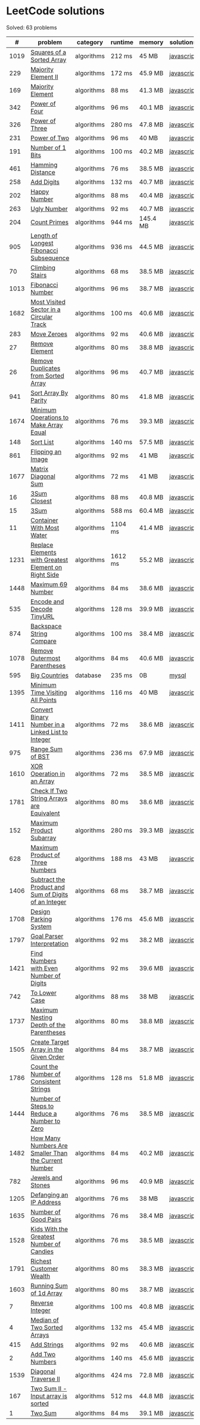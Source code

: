 # LeetCode solutions

<!--__GENERATED_START__-->


Solved: 63 problems

| #    | problem                                                                                                                                     | category   | runtime | memory   | solutions                                                                                     |
| ---- | ------------------------------------------------------------------------------------------------------------------------------------------- | ---------- | ------- | -------- | --------------------------------------------------------------------------------------------- |
| 1019 | [Squares of a Sorted Array](https://leetcode.com/problems/squares-of-a-sorted-array/)                                                       | algorithms | 212 ms  | 45 MB    | [javascript](solutions/1019.squares-of-a-sorted-array/solution.js)                            |
| 229  | [Majority Element II](https://leetcode.com/problems/majority-element-ii/)                                                                   | algorithms | 172 ms  | 45.9 MB  | [javascript](solutions/229.majority-element-ii/solution.js)                                   |
| 169  | [Majority Element](https://leetcode.com/problems/majority-element/)                                                                         | algorithms | 88 ms   | 41.3 MB  | [javascript](solutions/169.majority-element/solution.js)                                      |
| 342  | [Power of Four](https://leetcode.com/problems/power-of-four/)                                                                               | algorithms | 96 ms   | 40.1 MB  | [javascript](solutions/342.power-of-four/solution.js)                                         |
| 326  | [Power of Three](https://leetcode.com/problems/power-of-three/)                                                                             | algorithms | 280 ms  | 47.8 MB  | [javascript](solutions/326.power-of-three/solution.js)                                        |
| 231  | [Power of Two](https://leetcode.com/problems/power-of-two/)                                                                                 | algorithms | 96 ms   | 40 MB    | [javascript](solutions/231.power-of-two/solution.js)                                          |
| 191  | [Number of 1 Bits](https://leetcode.com/problems/number-of-1-bits/)                                                                         | algorithms | 100 ms  | 40.2 MB  | [javascript](solutions/191.number-of-1-bits/solution.js)                                      |
| 461  | [Hamming Distance](https://leetcode.com/problems/hamming-distance/)                                                                         | algorithms | 76 ms   | 38.5 MB  | [javascript](solutions/461.hamming-distance/solution.js)                                      |
| 258  | [Add Digits](https://leetcode.com/problems/add-digits/)                                                                                     | algorithms | 132 ms  | 40.7 MB  | [javascript](solutions/258.add-digits/solution.js)                                            |
| 202  | [Happy Number](https://leetcode.com/problems/happy-number/)                                                                                 | algorithms | 88 ms   | 40.4 MB  | [javascript](solutions/202.happy-number/solution.js)                                          |
| 263  | [Ugly Number](https://leetcode.com/problems/ugly-number/)                                                                                   | algorithms | 92 ms   | 40.7 MB  | [javascript](solutions/263.ugly-number/solution.js)                                           |
| 204  | [Count Primes](https://leetcode.com/problems/count-primes/)                                                                                 | algorithms | 944 ms  | 145.4 MB | [javascript](solutions/204.count-primes/solution.js)                                          |
| 905  | [Length of Longest Fibonacci Subsequence](https://leetcode.com/problems/length-of-longest-fibonacci-subsequence/)                           | algorithms | 936 ms  | 44.5 MB  | [javascript](solutions/905.length-of-longest-fibonacci-subsequence/solution.js)               |
| 70   | [Climbing Stairs](https://leetcode.com/problems/climbing-stairs/)                                                                           | algorithms | 68 ms   | 38.5 MB  | [javascript](solutions/70.climbing-stairs/solution.js)                                        |
| 1013 | [Fibonacci Number](https://leetcode.com/problems/fibonacci-number/)                                                                         | algorithms | 96 ms   | 38.7 MB  | [javascript](solutions/1013.fibonacci-number/solution.js)                                     |
| 1682 | [Most Visited Sector in a Circular Track](https://leetcode.com/problems/most-visited-sector-in-a-circular-track/)                           | algorithms | 100 ms  | 40.6 MB  | [javascript](solutions/1682.most-visited-sector-in-a-circular-track/solution.js)              |
| 283  | [Move Zeroes](https://leetcode.com/problems/move-zeroes/)                                                                                   | algorithms | 92 ms   | 40.6 MB  | [javascript](solutions/283.move-zeroes/solution.js)                                           |
| 27   | [Remove Element](https://leetcode.com/problems/remove-element/)                                                                             | algorithms | 80 ms   | 38.8 MB  | [javascript](solutions/27.remove-element/solution.js)                                         |
| 26   | [Remove Duplicates from Sorted Array](https://leetcode.com/problems/remove-duplicates-from-sorted-array/)                                   | algorithms | 96 ms   | 40.7 MB  | [javascript](solutions/26.remove-duplicates-from-sorted-array/solution.js)                    |
| 941  | [Sort Array By Parity](https://leetcode.com/problems/sort-array-by-parity/)                                                                 | algorithms | 80 ms   | 41.8 MB  | [javascript](solutions/941.sort-array-by-parity/solution.js)                                  |
| 1674 | [Minimum Operations to Make Array Equal](https://leetcode.com/problems/minimum-operations-to-make-array-equal/)                             | algorithms | 76 ms   | 39.3 MB  | [javascript](solutions/1674.minimum-operations-to-make-array-equal/solution.js)               |
| 148  | [Sort List](https://leetcode.com/problems/sort-list/)                                                                                       | algorithms | 140 ms  | 57.5 MB  | [javascript](solutions/148.sort-list/solution.js)                                             |
| 861  | [Flipping an Image](https://leetcode.com/problems/flipping-an-image/)                                                                       | algorithms | 92 ms   | 41 MB    | [javascript](solutions/861.flipping-an-image/solution.js)                                     |
| 1677 | [Matrix Diagonal Sum](https://leetcode.com/problems/matrix-diagonal-sum/)                                                                   | algorithms | 72 ms   | 41 MB    | [javascript](solutions/1677.matrix-diagonal-sum/solution.js)                                  |
| 16   | [3Sum Closest](https://leetcode.com/problems/3sum-closest/)                                                                                 | algorithms | 88 ms   | 40.8 MB  | [javascript](solutions/16.3sum-closest/solution.js)                                           |
| 15   | [3Sum](https://leetcode.com/problems/3sum/)                                                                                                 | algorithms | 588 ms  | 60.4 MB  | [javascript](solutions/15.3sum/solution.js)                                                   |
| 11   | [Container With Most Water](https://leetcode.com/problems/container-with-most-water/)                                                       | algorithms | 1104 ms | 41.4 MB  | [javascript](solutions/11.container-with-most-water/solution.js)                              |
| 1231 | [Replace Elements with Greatest Element on Right Side](https://leetcode.com/problems/replace-elements-with-greatest-element-on-right-side/) | algorithms | 1612 ms | 55.2 MB  | [javascript](solutions/1231.replace-elements-with-greatest-element-on-right-side/solution.js) |
| 1448 | [Maximum 69 Number](https://leetcode.com/problems/maximum-69-number/)                                                                       | algorithms | 84 ms   | 38.6 MB  | [javascript](solutions/1448.maximum-69-number/solution.js)                                    |
| 535  | [Encode and Decode TinyURL](https://leetcode.com/problems/encode-and-decode-tinyurl/)                                                       | algorithms | 128 ms  | 39.9 MB  | [javascript](solutions/535.encode-and-decode-tinyurl/solution.js)                             |
| 874  | [Backspace String Compare](https://leetcode.com/problems/backspace-string-compare/)                                                         | algorithms | 100 ms  | 38.4 MB  | [javascript](solutions/874.backspace-string-compare/solution.js)                              |
| 1078 | [Remove Outermost Parentheses](https://leetcode.com/problems/remove-outermost-parentheses/)                                                 | algorithms | 84 ms   | 40.6 MB  | [javascript](solutions/1078.remove-outermost-parentheses/solution.js)                         |
| 595  | [Big Countries](https://leetcode.com/problems/big-countries/)                                                                               | database   | 235 ms  | 0B       | [mysql](solutions/595.big-countries/solution.sql)                                             |
| 1395 | [Minimum Time Visiting All Points](https://leetcode.com/problems/minimum-time-visiting-all-points/)                                         | algorithms | 116 ms  | 40 MB    | [javascript](solutions/1395.minimum-time-visiting-all-points/solution.js)                     |
| 1411 | [Convert Binary Number in a Linked List to Integer](https://leetcode.com/problems/convert-binary-number-in-a-linked-list-to-integer/)       | algorithms | 72 ms   | 38.6 MB  | [javascript](solutions/1411.convert-binary-number-in-a-linked-list-to-integer/solution.js)    |
| 975  | [Range Sum of BST](https://leetcode.com/problems/range-sum-of-bst/)                                                                         | algorithms | 236 ms  | 67.9 MB  | [javascript](solutions/975.range-sum-of-bst/solution.js)                                      |
| 1610 | [XOR Operation in an Array](https://leetcode.com/problems/xor-operation-in-an-array/)                                                       | algorithms | 72 ms   | 38.5 MB  | [javascript](solutions/1610.xor-operation-in-an-array/solution.js)                            |
| 1781 | [Check If Two String Arrays are Equivalent](https://leetcode.com/problems/check-if-two-string-arrays-are-equivalent/)                       | algorithms | 80 ms   | 38.6 MB  | [javascript](solutions/1781.check-if-two-string-arrays-are-equivalent/solution.js)            |
| 152  | [Maximum Product Subarray](https://leetcode.com/problems/maximum-product-subarray/)                                                         | algorithms | 280 ms  | 39.3 MB  | [javascript](solutions/152.maximum-product-subarray/solution.js)                              |
| 628  | [Maximum Product of Three Numbers](https://leetcode.com/problems/maximum-product-of-three-numbers/)                                         | algorithms | 188 ms  | 43 MB    | [javascript](solutions/628.maximum-product-of-three-numbers/solution.js)                      |
| 1406 | [Subtract the Product and Sum of Digits of an Integer](https://leetcode.com/problems/subtract-the-product-and-sum-of-digits-of-an-integer/) | algorithms | 68 ms   | 38.7 MB  | [javascript](solutions/1406.subtract-the-product-and-sum-of-digits-of-an-integer/solution.js) |
| 1708 | [Design Parking System](https://leetcode.com/problems/design-parking-system/)                                                               | algorithms | 176 ms  | 45.6 MB  | [javascript](solutions/1708.design-parking-system/solution.js)                                |
| 1797 | [Goal Parser Interpretation](https://leetcode.com/problems/goal-parser-interpretation/)                                                     | algorithms | 92 ms   | 38.2 MB  | [javascript](solutions/1797.goal-parser-interpretation/solution.js)                           |
| 1421 | [Find Numbers with Even Number of Digits](https://leetcode.com/problems/find-numbers-with-even-number-of-digits/)                           | algorithms | 92 ms   | 39.6 MB  | [javascript](solutions/1421.find-numbers-with-even-number-of-digits/solution.js)              |
| 742  | [To Lower Case](https://leetcode.com/problems/to-lower-case/)                                                                               | algorithms | 88 ms   | 38 MB    | [javascript](solutions/742.to-lower-case/solution.js)                                         |
| 1737 | [Maximum Nesting Depth of the Parentheses](https://leetcode.com/problems/maximum-nesting-depth-of-the-parentheses/)                         | algorithms | 80 ms   | 38.8 MB  | [javascript](solutions/1737.maximum-nesting-depth-of-the-parentheses/solution.js)             |
| 1505 | [Create Target Array in the Given Order](https://leetcode.com/problems/create-target-array-in-the-given-order/)                             | algorithms | 84 ms   | 38.7 MB  | [javascript](solutions/1505.create-target-array-in-the-given-order/solution.js)               |
| 1786 | [Count the Number of Consistent Strings](https://leetcode.com/problems/count-the-number-of-consistent-strings/)                             | algorithms | 128 ms  | 51.8 MB  | [javascript](solutions/1786.count-the-number-of-consistent-strings/solution.js)               |
| 1444 | [Number of Steps to Reduce a Number to Zero](https://leetcode.com/problems/number-of-steps-to-reduce-a-number-to-zero/)                     | algorithms | 76 ms   | 38.5 MB  | [javascript](solutions/1444.number-of-steps-to-reduce-a-number-to-zero/solution.js)           |
| 1482 | [How Many Numbers Are Smaller Than the Current Number](https://leetcode.com/problems/how-many-numbers-are-smaller-than-the-current-number/) | algorithms | 84 ms   | 40.2 MB  | [javascript](solutions/1482.how-many-numbers-are-smaller-than-the-current-number/solution.js) |
| 782  | [Jewels and Stones](https://leetcode.com/problems/jewels-and-stones/)                                                                       | algorithms | 96 ms   | 40.9 MB  | [javascript](solutions/782.jewels-and-stones/solution.js)                                     |
| 1205 | [Defanging an IP Address](https://leetcode.com/problems/defanging-an-ip-address/)                                                           | algorithms | 76 ms   | 38 MB    | [javascript](solutions/1205.defanging-an-ip-address/solution.js)                              |
| 1635 | [Number of Good Pairs](https://leetcode.com/problems/number-of-good-pairs/)                                                                 | algorithms | 76 ms   | 38.4 MB  | [javascript](solutions/1635.number-of-good-pairs/solution.js)                                 |
| 1528 | [Kids With the Greatest Number of Candies](https://leetcode.com/problems/kids-with-the-greatest-number-of-candies/)                         | algorithms | 76 ms   | 38.5 MB  | [javascript](solutions/1528.kids-with-the-greatest-number-of-candies/solution.js)             |
| 1791 | [Richest Customer Wealth](https://leetcode.com/problems/richest-customer-wealth/)                                                           | algorithms | 80 ms   | 38.3 MB  | [javascript](solutions/1791.richest-customer-wealth/solution.js)                              |
| 1603 | [Running Sum of 1d Array](https://leetcode.com/problems/running-sum-of-1d-array/)                                                           | algorithms | 80 ms   | 38.7 MB  | [javascript](solutions/1603.running-sum-of-1d-array/solution.js)                              |
| 7    | [Reverse Integer](https://leetcode.com/problems/reverse-integer/)                                                                           | algorithms | 100 ms  | 40.8 MB  | [javascript](solutions/7.reverse-integer/solution.js)                                         |
| 4    | [Median of Two Sorted Arrays](https://leetcode.com/problems/median-of-two-sorted-arrays/)                                                   | algorithms | 132 ms  | 45.4 MB  | [javascript](solutions/4.median-of-two-sorted-arrays/solution.js)                             |
| 415  | [Add Strings](https://leetcode.com/problems/add-strings/)                                                                                   | algorithms | 92 ms   | 40.6 MB  | [javascript](solutions/415.add-strings/solution.js)                                           |
| 2    | [Add Two Numbers](https://leetcode.com/problems/add-two-numbers/)                                                                           | algorithms | 140 ms  | 45.6 MB  | [javascript](solutions/2.add-two-numbers/solution.js)                                         |
| 1539 | [Diagonal Traverse II](https://leetcode.com/problems/diagonal-traverse-ii/)                                                                 | algorithms | 424 ms  | 72.8 MB  | [javascript](solutions/1539.diagonal-traverse-ii/solution.js)                                 |
| 167  | [Two Sum II - Input array is sorted](https://leetcode.com/problems/two-sum-ii-input-array-is-sorted/)                                       | algorithms | 512 ms  | 44.8 MB  | [javascript](solutions/167.two-sum-ii-input-array-is-sorted/solution.js)                      |
| 1    | [Two Sum](https://leetcode.com/problems/two-sum/)                                                                                           | algorithms | 84 ms   | 39.1 MB  | [javascript](solutions/1.two-sum/solution.js)                                                 |

<!--__GENERATED_END__-->
